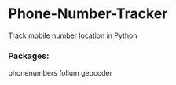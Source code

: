 # Phone-Number-Tracker
Track mobile number location in Python 

### Packages:

phonenumbers
folium
geocoder
